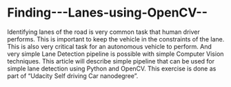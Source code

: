 # Finding---Lanes-using-OpenCV--
Identifying lanes of the road is very common task that human driver performs. This is important to keep the vehicle in the constraints of the lane. This is also very critical task for an autonomous vehicle to perform. And very simple Lane Detection pipeline is possible with simple Computer Vision techniques. This article will describe simple pipeline that can be used for simple lane detection using Python and OpenCV. This exercise is done as part of “Udacity Self driving Car nanodegree”.
